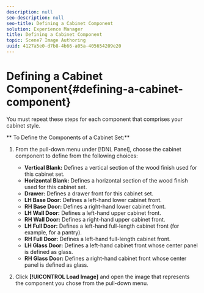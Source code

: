 ```yaml
---
description: null
seo-description: null
seo-title: Defining a Cabinet Component
solution: Experience Manager
title: Defining a Cabinet Component
topic: Scene7 Image Authoring
uuid: 4127a5e0-d7b8-4b66-a05a-405654209e20
---
```


# Defining a Cabinet Component{#defining-a-cabinet-component}

You must repeat these steps for each component that comprises your cabinet style.

** To Define the Components of a Cabinet Set:** 

1. From the pull-down menu under [!DNL Panel], choose the cabinet component to define from the following choices:

    * **Vertical Blank:** Defines a vertical section of the wood finish used for this cabinet set. 
    * **Horizontal Blank:** Defines a horizontal section of the wood finish used for this cabinet set. 
    * **Drawer:** Defines a drawer front for this cabinet set. 
    * **LH Base Door:** Defines a left-hand lower cabinet front. 
    * **RH Base Door:** Defines a right-hand lower cabinet front. 
    * **LH Wall Door:** Defines a left-hand upper cabinet front. 
    * **RH Wall Door:** Defines a right-hand upper cabinet front. 
    * **LH Full Door:** Defines a left-hand full-length cabinet front (for example, for a pantry). 
    * **RH Full Door:** Defines a left-hand full-length cabinet front. 
    * **LH Glass Door:** Defines a left-hand cabinet front whose center panel is defined as glass. 
    * **RH Glass Door:** Defines a right-hand cabinet front whose center panel is defined as glass.

1. Click **[!UICONTROL Load Image]** and open the image that represents the component you chose from the pull-down menu.

